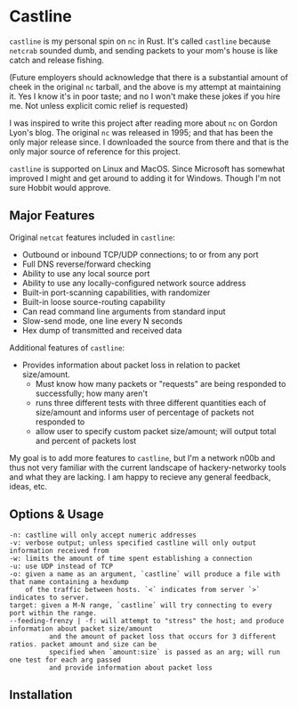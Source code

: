 Castline
=======

`castline` is my personal spin on `nc` in Rust. It's
called `castline` because `netcrab` sounded dumb, and sending packets
to your mom's house is like catch and release fishing.

(Future employers should acknowledge that there is a substantial
amount of cheek in the original `nc` tarball, and the above is my attempt
at maintaining it. Yes I know it's in poor taste; and no I won't make these jokes
if you hire me. Not unless explicit comic relief is requested)

I was inspired to write this project after reading more about `nc`
on Gordon Lyon's blog.  The original `nc` was released in 1995;
and that has been the only major release since. I downloaded the source
from there and that is the only major source of reference for this project.

`castline` is supported on Linux and MacOS. Since Microsoft has somewhat
improved I might and get around to adding it for Windows. Though I'm not 
sure Hobbit would approve.

## Major Features

Original `netcat` features included in `castline`:

- Outbound or inbound TCP/UDP connections; to or from any port
- Full DNS reverse/forward checking
- Ability to use any local source port
- Ability to use any locally-configured network source address
- Built-in port-scanning capabilities, with randomizer
- Built-in loose source-routing capability
- Can read command line arguments from standard input
- Slow-send mode, one line every N seconds
- Hex dump of transmitted and received data

Additional features of `castline`:

- Provides information about packet loss in relation to packet size/amount.
  - Must know how many packets or "requests" are being 
    responded to successfully; how many aren't
  - runs three different tests with three different quantities each of size/amount
    and informs user of percentage of packets not responded to
  - allow user to specify custom packet size/amount; will output total and
    percent of packets lost


My goal is to add more features to `castline`, but I'm a network n00b 
and thus not very familiar with the current landscape of hackery-networky
tools and what they are lacking. I am happy to recieve any 
general feedback, ideas, etc.

## Options & Usage

```
-n: castline will only accept numeric addresses
-v: verbose output; unless specified castline will only output information received from 
-w: limits the amount of time spent establishing a connection
-u: use UDP instead of TCP
-o: given a name as an argument, `castline` will produce a file with that name containing a hexdump 
    of the traffic between hosts. `<` indicates from server `>` indicates to server.
target: given a M-N range, `castline` will try connecting to every port within the range.
--feeding-frenzy | -f: will attempt to "stress" the host; and produce information about packet size/amount
          and the amount of packet loss that occurs for 3 different ratios. packet amount and size can be 
          specified when `amount:size` is passed as an arg; will run one test for each arg passed
          and provide information about packet loss
```

## Installation
